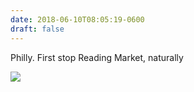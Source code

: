 ```yaml
---
date: 2018-06-10T08:05:19-0600
draft: false
---
```


Philly. First stop Reading Market, naturally

![](/images/2018/e8b4cf62ae.jpg)

